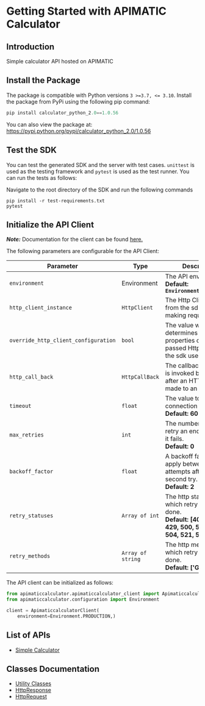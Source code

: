 
# Getting Started with APIMATIC Calculator

## Introduction

Simple calculator API hosted on APIMATIC

## Install the Package

The package is compatible with Python versions `3 >=3.7, <= 3.10`.
Install the package from PyPi using the following pip command:

```python
pip install calculator_python_2.0==1.0.56
```

You can also view the package at:
https://pypi.python.org/pypi/calculator_python_2.0/1.0.56

## Test the SDK

You can test the generated SDK and the server with test cases. `unittest` is used as the testing framework and `pytest` is used as the test runner. You can run the tests as follows:

Navigate to the root directory of the SDK and run the following commands

```
pip install -r test-requirements.txt
pytest
```

## Initialize the API Client

**_Note:_** Documentation for the client can be found [here.](doc/client.md)

The following parameters are configurable for the API Client:

| Parameter | Type | Description |
|  --- | --- | --- |
| `environment` | Environment | The API environment. <br> **Default: `Environment.PRODUCTION`** |
| `http_client_instance` | `HttpClient` | The Http Client passed from the sdk user for making requests |
| `override_http_client_configuration` | `bool` | The value which determines to override properties of the passed Http Client from the sdk user |
| `http_call_back` | `HttpCallBack` | The callback value that is invoked before and after an HTTP call is made to an endpoint |
| `timeout` | `float` | The value to use for connection timeout. <br> **Default: 60** |
| `max_retries` | `int` | The number of times to retry an endpoint call if it fails. <br> **Default: 0** |
| `backoff_factor` | `float` | A backoff factor to apply between attempts after the second try. <br> **Default: 2** |
| `retry_statuses` | `Array of int` | The http statuses on which retry is to be done. <br> **Default: [408, 413, 429, 500, 502, 503, 504, 521, 522, 524]** |
| `retry_methods` | `Array of string` | The http methods on which retry is to be done. <br> **Default: ['GET', 'PUT']** |

The API client can be initialized as follows:

```python
from apimaticcalculator.apimaticcalculator_client import ApimaticcalculatorClient
from apimaticcalculator.configuration import Environment

client = ApimaticcalculatorClient(
    environment=Environment.PRODUCTION,)
```

## List of APIs

* [Simple Calculator](doc/controllers/simple-calculator.md)

## Classes Documentation

* [Utility Classes](doc/utility-classes.md)
* [HttpResponse](doc/http-response.md)
* [HttpRequest](doc/http-request.md)

